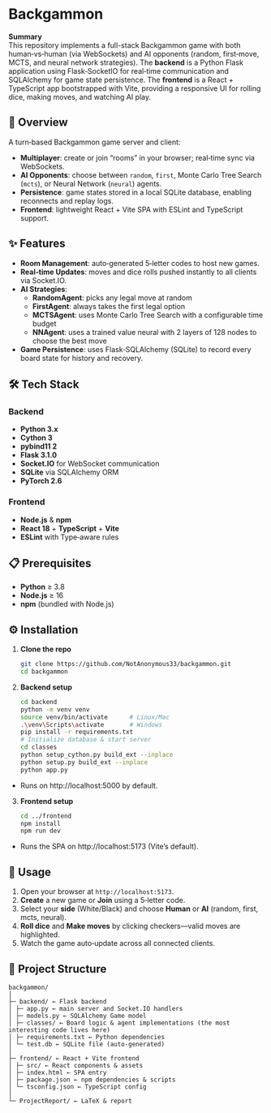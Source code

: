 # Backgammon

**Summary**  
This repository implements a full-stack Backgammon game with both human‑vs‑human (via WebSockets) and AI opponents (random, first‑move, MCTS, and neural network strategies). The **backend** is a Python Flask application using Flask‑SocketIO for real‑time communication and SQLAlchemy for game state persistence. The **frontend** is a React + TypeScript app bootstrapped with Vite, providing a responsive UI for rolling dice, making moves, and watching AI play.

## 📖 Overview  
A turn‑based Backgammon game server and client:  
- **Multiplayer**: create or join “rooms” in your browser; real‑time sync via WebSockets.  
- **AI Opponents**: choose between `random`, `first`, Monte Carlo Tree Search (`mcts`), or Neural Network (`neural`) agents.  
- **Persistence**: game states stored in a local SQLite database, enabling reconnects and replay logs.  
- **Frontend**: lightweight React + Vite SPA with ESLint and TypeScript support.

## ✨ Features  
- **Room Management**: auto‑generated 5‑letter codes to host new games.  
- **Real‑time Updates**: moves and dice rolls pushed instantly to all clients via Socket.IO.  
- **AI Strategies**:  
  - **RandomAgent**: picks any legal move at random  
  - **FirstAgent**: always takes the first legal option  
  - **MCTSAgent**: uses Monte Carlo Tree Search with a configurable time budget  
  - **NNAgent**: uses a trained value neural with 2 layers of 128 nodes to choose the best move
- **Game Persistence**: uses Flask‑SQLAlchemy (SQLite) to record every board state for history and recovery.

## 🛠 Tech Stack  
### Backend  
- **Python 3.x**  
- **Cython 3**
- **pybind11 2**
- **Flask 3.1.0** 
- **Socket.IO** for WebSocket communication  
- **SQLite** via SQLAlchemy ORM 
- **PyTorch 2.6**

### Frontend  
- **Node.js** & **npm**  
- **React 18** + **TypeScript** + **Vite**  
- **ESLint** with Type‑aware rules  

## 📋 Prerequisites  
- **Python** ≥ 3.8  
- **Node.js** ≥ 16  
- **npm** (bundled with Node.js)  

## ⚙️ Installation  

1. **Clone the repo**  
   ```bash
   git clone https://github.com/NotAnonymous33/backgammon.git
   cd backgammon

2. **Backend setup**
    ```bash
    cd backend
    python -m venv venv
    source venv/bin/activate      # Linux/Mac
    .\venv\Scripts\activate       # Windows
    pip install -r requirements.txt
    # Initialize database & start server
    cd classes
    python setup_cython.py build_ext --inplace
    python setup.py build_ext --inplace
    python app.py
    ```
- Runs on http://localhost:5000 by default.

3. **Frontend setup**
    ```bash
    cd ../frontend
    npm install
    npm run dev
    ```

- Runs the SPA on http://localhost:5173 (Vite’s default).

## 🚀 Usage  

1. Open your browser at `http://localhost:5173`.  
2. **Create** a new game or **Join** using a 5‑letter code.  
3. Select your **side** (White/Black) and choose **Human** or **AI** (random, first, mcts, neural).  
4. **Roll dice** and **Make moves** by clicking checkers—valid moves are highlighted.  
5. Watch the game auto‑update across all connected clients.  

## 📂 Project Structure 
```pgsql 
backgammon/ 
│ 
├─ backend/ ← Flask backend
│ ├─ app.py ← main server and Socket.IO handlers
│ ├─ models.py ← SQLAlchemy Game model
│ ├─ classes/ ← Board logic & agent implementations (the most interesting code lives here)
│ ├─ requirements.txt ← Python dependencies
│ └─ test.db ← SQLite file (auto‑generated)
│ 
├─ frontend/ ← React + Vite frontend
│ ├─ src/ ← React components & assets
│ ├─ index.html ← SPA entry
│ ├─ package.json ← npm dependencies & scripts
│ └─ tsconfig.json ← TypeScript config
│ 
└─ ProjectReport/ ← LaTeX & report
```